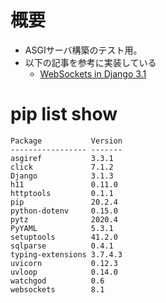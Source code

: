 # 概要
- ASGIサーバ構築のテスト用。
- 以下の記事を参考に実装している
    - [WebSockets in Django 3.1](https://alex-oleshkevich.medium.com/websockets-in-django-3-1-73de70c5c1ba)

# pip list show
```
Package           Version
----------------- -------
asgiref           3.3.1
click             7.1.2
Django            3.1.3
h11               0.11.0
httptools         0.1.1
pip               20.2.4
python-dotenv     0.15.0
pytz              2020.4
PyYAML            5.3.1
setuptools        41.2.0
sqlparse          0.4.1
typing-extensions 3.7.4.3
uvicorn           0.12.3
uvloop            0.14.0
watchgod          0.6
websockets        8.1
```